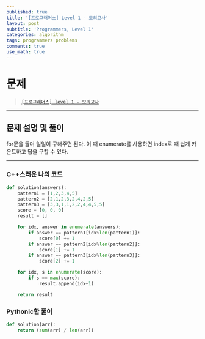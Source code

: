 ```yaml
---
published: true
title: '[프로그래머스] Level 1 - 모의고사'
layout: post
subtitle: 'Programmers, Level 1'
categories: algorithm
tags: programmers problems
comments: true
use_math: true
---
```


# **문제**

> [`[프로그래머스] level 1 - 모의고사`](https://school.programmers.co.kr/learn/courses/30/lessons/42840)

---
## **문제 설명 및 풀이**

for문을 돌며 일일이 구해주면 된다. 이 때 enumerate를 사용하면 index로 때 쉽게 카운트하고 답을 구할 수 있다.

---
### C++스러운 나의 코드
```python
def solution(answers):
    pattern1 = [1,2,3,4,5]
    pattern2 = [2,1,2,3,2,4,2,5]
    pattern3 = [3,3,1,1,2,2,4,4,5,5]
    score = [0, 0, 0]
    result = []

    for idx, answer in enumerate(answers):
        if answer == pattern1[idx%len(pattern1)]:
            score[0] += 1
        if answer == pattern2[idx%len(pattern2)]:
            score[1] += 1
        if answer == pattern3[idx%len(pattern3)]:
            score[2] += 1

    for idx, s in enumerate(score):
        if s == max(score):
            result.append(idx+1)

    return result
```

### Pythonic한 풀이
```python
def solution(arr):
    return (sum(arr) / len(arr))
```
